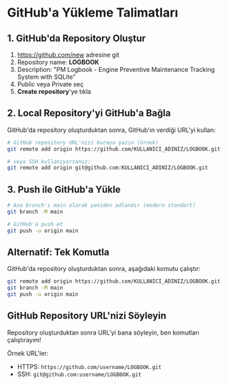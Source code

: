 # GitHub'a Yükleme Talimatları

## 1. GitHub'da Repository Oluştur

1. https://github.com/new adresine git
2. Repository name: **LOGBOOK**
3. Description: "PM Logbook - Engine Preventive Maintenance Tracking System with SQLite"
4. Public veya Private seç
5. **Create repository**'ye tıkla

## 2. Local Repository'yi GitHub'a Bağla

GitHub'da repository oluşturduktan sonra, GitHub'ın verdiği URL'yi kullan:

```bash
# GitHub repository URL'nizi buraya yazın (örnek)
git remote add origin https://github.com/KULLANICI_ADINIZ/LOGBOOK.git

# veya SSH kullanıyorsanız:
git remote add origin git@github.com:KULLANICI_ADINIZ/LOGBOOK.git
```

## 3. Push ile GitHub'a Yükle

```bash
# Ana branch'i main olarak yeniden adlandır (modern standart)
git branch -M main

# GitHub'a push et
git push -u origin main
```

## Alternatif: Tek Komutla

GitHub'da repository oluşturduktan sonra, aşağıdaki komutu çalıştır:

```bash
git remote add origin https://github.com/KULLANICI_ADINIZ/LOGBOOK.git
git branch -M main
git push -u origin main
```

## GitHub Repository URL'nizi Söyleyin

Repository oluşturduktan sonra URL'yi bana söyleyin, ben komutları çalıştırayım!

Örnek URL'ler:
- HTTPS: `https://github.com/username/LOGBOOK.git`
- SSH: `git@github.com:username/LOGBOOK.git`

